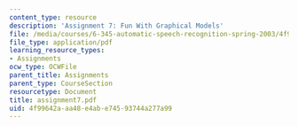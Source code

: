 ```yaml
---
content_type: resource
description: 'Assignment 7: Fun With Graphical Models'
file: /media/courses/6-345-automatic-speech-recognition-spring-2003/4f99642aaa48e4abe74593744a277a99_assignment7.pdf
file_type: application/pdf
learning_resource_types:
- Assignments
ocw_type: OCWFile
parent_title: Assignments
parent_type: CourseSection
resourcetype: Document
title: assignment7.pdf
uid: 4f99642a-aa48-e4ab-e745-93744a277a99
---
```

